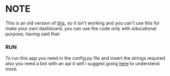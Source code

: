 # NOTE
This is an old version of [this](https://xgnbot.xyz), so it isn't working and you can't use this for make your own dashboard, you can use the code only with educational purpose, having said that:

### RUN
To run this app you need in the config.py file and insert the strings required also you need a bot with an api it self i suggest going [here](https://github.com/ahnaf-zamil/discord.py-bot-dashboard/blob/master/bot/cogs/server.py) to understend more.
